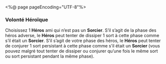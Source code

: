 <%@ page pageEncoding="UTF-8"%>
<div>
	<h3>Volonté Héroïque</h3>
	<p>Choisissez 1 <strong>Héros</strong> ami qui n’est pas un <strong>Sorcier</strong>. S’il 
	s’agit de la phase des héros adverse, le <strong>Héros</strong> peut tenter de dissiper 1 sort 
	à cette phase comme s’il était un <strong>Sorcier</strong>. S’il s’agit de votre phase des héros, 
	le <strong>Héros</strong> peut tenter de conjurer 1 sort persistant à cette phase comme 
	s’il était un <strong>Sorcier</strong> (vous pouvez malgré tout tenter de dissiper ou conjurer 
	qu’une fois le même sort ou sort persistant pendant la même phase).</p>
</div>